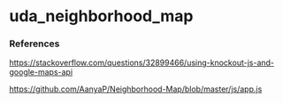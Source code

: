 # uda_neighborhood_map

### References
https://stackoverflow.com/questions/32899466/using-knockout-js-and-google-maps-api

https://github.com/AanyaP/Neighborhood-Map/blob/master/js/app.js